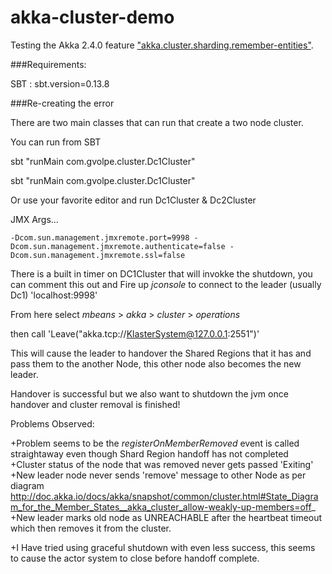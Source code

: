 akka-cluster-demo
=================

Testing the Akka 2.4.0 feature ["akka.cluster.sharding.remember-entities"](http://doc.akka.io/docs/akka/current/scala/cluster-sharding.html#Remembering_Entities).


###Requirements:

SBT : sbt.version=0.13.8


###Re-creating the error

There are two main classes that can run that create a two node cluster.

You can run from SBT

sbt "runMain com.gvolpe.cluster.Dc1Cluster"

sbt "runMain com.gvolpe.cluster.Dc1Cluster"

Or use your favorite editor and run Dc1Cluster  & Dc2Cluster

JMX Args...

```
-Dcom.sun.management.jmxremote.port=9998 -Dcom.sun.management.jmxremote.authenticate=false -Dcom.sun.management.jmxremote.ssl=false
```

There is a built in timer on DC1Cluster that will invokke the shutdown, you can comment this out and 
Fire up *jconsole* to connect to the leader (usually Dc1) 'localhost:9998'

From here select *mbeans* > *akka* > *cluster* > *operations*

then call 'Leave("akka.tcp://KlasterSystem@127.0.0.1:2551")'

This will cause the leader to handover the Shared Regions that it has and pass them to the another Node, this other node also becomes the new leader.

Handover is successful but we also want to shutdown the jvm once handover and cluster removal is finished!

Problems Observed:

+Problem seems to be the *registerOnMemberRemoved* event is called straightaway even though Shard Region handoff has not completed
+Cluster status of the node that was removed never gets passed 'Exiting'
+New leader node never sends 'remove' message to other Node as per diagram http://doc.akka.io/docs/akka/snapshot/common/cluster.html#State_Diagram_for_the_Member_States__akka_cluster_allow-weakly-up-members=off_
+New leader marks old node as UNREACHABLE after the heartbeat timeout which then removes it from the cluster.

+I Have tried using graceful shutdown with even less success, this seems to cause the actor system to close before handoff complete.
